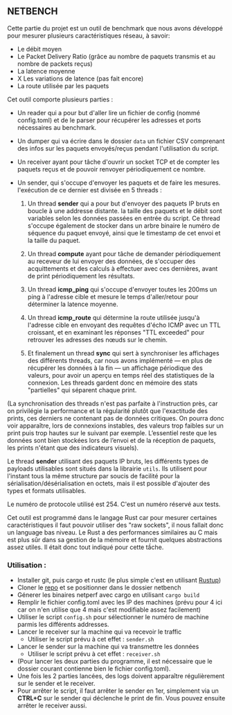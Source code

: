 ## NETBENCH

Cette partie du projet est un outil de benchmark que nous avons développé pour mesurer plusieurs caractéristiques réseau, à savoir:

- Le débit moyen
- Le Packet Delivery Ratio (grâce au nombre de paquets transmis et au nombre de packets reçus)
- La latence moyenne
- X Les variations de latence (pas fait encore)
- La route utilisée par les paquets

Cet outil comporte plusieurs parties : 

- Un reader qui a pour but d'aller lire un fichier de config (nommé config.toml) et de le parser pour récupérer les adresses et ports nécessaires au benchmark.

- Un dumper qui va écrire dans le dossier ```data``` un fichier CSV comprenant des infos sur les paquets envoyés/reçus pendant l'utilisation du script.

- Un receiver ayant pour tâche d'ouvrir un socket TCP et de compter les paquets reçus et de pouvoir renvoyer périodiquement ce nombre.

- Un sender, qui s'occupe d'envoyer les paquets et de faire les mesures. l'exécution de ce dernier est divisée en 5 threads :
  
  1. Un thread **sender** qui a pour but d'envoyer des paquets IP bruts en boucle à une addresse distante. la taille des paquets et le débit sont variables selon les données passées en entrée du script.
     Ce thread s'occupe également de stocker dans un arbre binaire le numéro de séquence du paquet envoyé, ainsi que le timestamp de cet envoi et la taille du paquet.
  
  2. Un thread **compute** ayant pour tâche de demander périodiquement au receveur de lui envoyer des données, de s'occuper des acquittements et des calculs à effectuer avec ces dernières, avant de print périodiquement les résultats.
  
  3. Un thread **icmp_ping** qui s'occupe d'envoyer toutes les 200ms un ping à l'adresse cible et mesure le temps d'aller/retour pour déterminer la latence moyenne.
  
  4. Un thread **icmp_route** qui détermine la route utilisée jusqu'à l'adresse cible en envoyant des requêtes d'écho ICMP avec un TTL croissant, et en examinant les réponses "TTL exceeded" pour retrouver les adresses des nœuds sur le chemin.
  
  5. Et finalement un thread **sync** qui sert à synchroniser les affichages des différents threads, car nous avons implémenté — en plus de récupérer les données à la fin — un affichage périodique des valeurs, pour avoir un aperçu en temps réel des statistiques de la connexion. Les threads gardent donc en mémoire des stats "partielles" qui séparent chaque print.

(La synchronisation des threads n'est pas parfaite à l'instruction près, car on privilégie la performance et la régularité plutôt que l'exactitude des prints, ces derniers ne contenant pas de données critiques. On pourra donc voir apparaître, lors de connexions instables, des valeurs trop faibles sur un print puis trop hautes sur le suivant par exemple. L’essentiel reste que les données sont bien stockées lors de l’envoi et de la réception de paquets, les prints n'étant que des indicateurs visuels).

Le thread **sender** utilisant des paquets IP bruts, les différents types de payloads utilisables sont situés dans la librairie ```utils```. Ils utilisent pour l'instant tous la même structure par soucis de facilité pour la sérialisation/désérialisation en octets, mais il est possible d'ajouter des types et formats utilisables.

Le numéro de protocole utilisé est 254. C'est un numéro réservé aux tests.

Cet outil est programmé dans le langage Rust car pour mesurer certaines caractéristiques il faut pouvoir utiliser des "raw sockets", il nous fallait donc un language bas niveau. Le Rust a des performances similaires au C mais est plus sûr dans sa gestion de la mémoire et fournit quelques abstractions assez utiles. Il était donc tout indiqué pour cette tầche. 

### Utilisation :

- Installer git, puis cargo et rustc (le plus simple c'est en utilisant [Rustup](https://rustup.rs/))
- Cloner le [repo](https://github.com/Carrybooo/GPROJ/) et se positionner dans le dossier netbench
- Génerer les binaires netperf avec cargo en utilisant ```cargo build```
- Remplir le fichier config.toml avec les IP des machines (prévu pour 4 ici car on n'en utilise que 4 mais c'est modifiable assez facilement)
- Utiliser le script ```config.sh``` pour sélectionner le numéro de machine parmis les différents addresses.
- Lancer le receiver sur la machine qui va recevoir le traffic
  - Utiliser le script prévu à cet effet : ```sender.sh```
- Lancer le sender sur la machine qui va transmettre les données
  - Utiliser le script prévu à cet effet : `receiver.sh`
- (Pour lancer les deux parties du programme, il est nécessaire que le dossier courant contienne bien le fichier config.toml).
- Une fois les 2 parties lancées, des logs doivent apparaître régulièrement sur le sender et le receiver.
- Pour arrêter le script, il faut arrêter le sender en 1er, simplement via un **CTRL+C** sur le sender qui déclenche le print de fin. Vous pouvez ensuite arrêter le receiver aussi.

